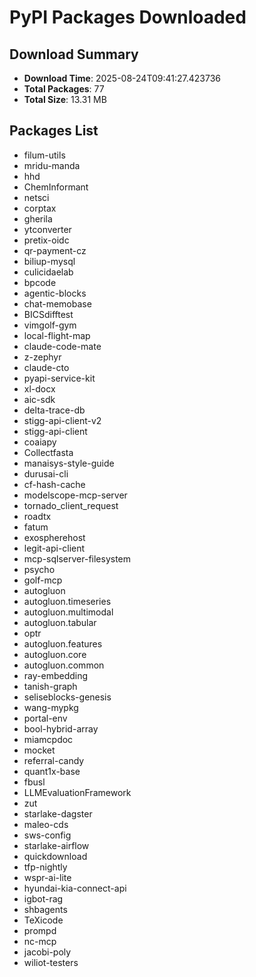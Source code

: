 # PyPI Packages Downloaded

## Download Summary
- **Download Time**: 2025-08-24T09:41:27.423736
- **Total Packages**: 77
- **Total Size**: 13.31 MB

## Packages List
- filum-utils
- mridu-manda
- hhd
- ChemInformant
- netsci
- corptax
- gherila
- ytconverter
- pretix-oidc
- qr-payment-cz
- biliup-mysql
- culicidaelab
- bpcode
- agentic-blocks
- chat-memobase
- BICSdifftest
- vimgolf-gym
- local-flight-map
- claude-code-mate
- z-zephyr
- claude-cto
- pyapi-service-kit
- xl-docx
- aic-sdk
- delta-trace-db
- stigg-api-client-v2
- stigg-api-client
- coaiapy
- Collectfasta
- manaisys-style-guide
- durusai-cli
- cf-hash-cache
- modelscope-mcp-server
- tornado_client_request
- roadtx
- fatum
- exospherehost
- legit-api-client
- mcp-sqlserver-filesystem
- psycho
- golf-mcp
- autogluon
- autogluon.timeseries
- autogluon.multimodal
- autogluon.tabular
- optr
- autogluon.features
- autogluon.core
- autogluon.common
- ray-embedding
- tanish-graph
- seliseblocks-genesis
- wang-mypkg
- portal-env
- bool-hybrid-array
- miamcpdoc
- mocket
- referral-candy
- quant1x-base
- fbusl
- LLMEvaluationFramework
- zut
- starlake-dagster
- maleo-cds
- sws-config
- starlake-airflow
- quickdownload
- tfp-nightly
- wspr-ai-lite
- hyundai-kia-connect-api
- igbot-rag
- shbagents
- TeXicode
- prompd
- nc-mcp
- jacobi-poly
- wiliot-testers
